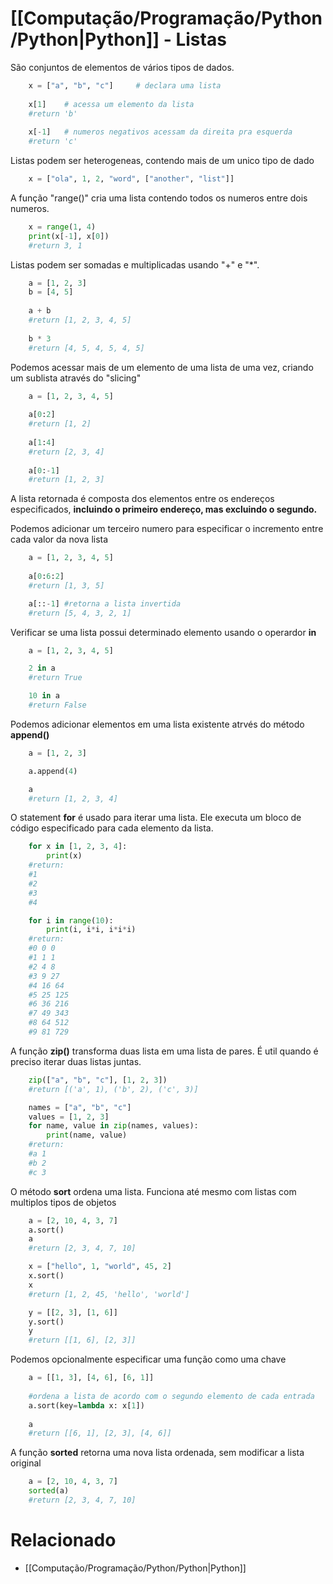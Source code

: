 # [[Computação/Programação/Python/Python|Python]] - Listas
São conjuntos de elementos de vários tipos de dados.
```python
	x = ["a", "b", "c"] 	# declara uma lista
	
	x[1]	# acessa um elemento da lista
	#return 'b'
	
	x[-1]	# numeros negativos acessam da direita pra esquerda
	#return 'c'
```

Listas podem ser heterogeneas, contendo mais de um unico tipo de dado
```python
	x = ["ola", 1, 2, "word", ["another", "list"]]
```

A função "range()" cria uma lista contendo todos os numeros entre dois numeros.
```python
	x = range(1, 4)
	print(x[-1], x[0])
	#return 3, 1
```

Listas podem ser somadas e multiplicadas usando "+" e "\*".
```python
	a = [1, 2, 3]
	b = [4, 5]
	
	a + b
	#return [1, 2, 3, 4, 5]
	
	b * 3
	#return [4, 5, 4, 5, 4, 5]
```

Podemos acessar mais de um elemento de uma lista de uma vez, criando um sublista através do "slicing"
```python
	a = [1, 2, 3, 4, 5]
	
	a[0:2] 
	#return [1, 2]
	
	a[1:4]
	#return [2, 3, 4]
	
	a[0:-1] 
	#return [1, 2, 3]
```
A lista retornada é composta dos elementos entre os endereços especificados, **incluindo o primeiro endereço, mas excluindo o segundo.**

Podemos adicionar um terceiro numero para especificar o incremento entre cada valor da nova lista
```python
	a = [1, 2, 3, 4, 5]
	
	a[0:6:2]
	#return [1, 3, 5]

	a[::-1] #retorna a lista invertida
	#return [5, 4, 3, 2, 1]
```

Verificar se uma lista possui determinado elemento usando o operardor **in**
```python
	a = [1, 2, 3, 4, 5]

	2 in a
	#return True

	10 in a
	#return False
```

Podemos adicionar elementos em uma lista existente atrvés do método **append()**
```python
	a = [1, 2, 3]

	a.append(4)

	a
	#return [1, 2, 3, 4]
```

O statement **for** é usado para iterar uma lista. Ele executa um bloco de código especificado para cada elemento da lista.
```python
	for x in [1, 2, 3, 4]:
		print(x)
	#return: 
	#1
	#2
	#3	
	#4

	for i in range(10):
		print(i, i*i, i*i*i)
	#return: 
	#0 0 0
	#1 1 1
	#2 4 8
	#3 9 27
	#4 16 64
	#5 25 125
	#6 36 216
	#7 49 343
	#8 64 512
	#9 81 729
```

A função **zip()** transforma duas lista em uma lista de pares. É util quando é preciso iterar duas listas juntas.
```python
	zip(["a", "b", "c"], [1, 2, 3])
	#return [('a', 1), ('b', 2), ('c', 3)]

	names = ["a", "b", "c"]
	values = [1, 2, 3]
	for name, value in zip(names, values):
		print(name, value)
	#return:
	#a 1
	#b 2
	#c 3
```

O método **sort** ordena uma lista. Funciona até mesmo com listas com multiplos tipos de objetos
```python
	a = [2, 10, 4, 3, 7]
	a.sort()
	a
	#return [2, 3, 4, 7, 10]

	x = ["hello", 1, "world", 45, 2]
	x.sort()
	x
	#return [1, 2, 45, 'hello', 'world']

	y = [[2, 3], [1, 6]]
	y.sort()
	y
	#return [[1, 6], [2, 3]]
```
Podemos opcionalmente especificar uma função como uma chave
```python
	a = [[1, 3], [4, 6], [6, 1]]
	
	#ordena a lista de acordo com o segundo elemento de cada entrada
	a.sort(key=lambda x: x[1]) 
	
	a
	#return [[6, 1], [2, 3], [4, 6]]
```

A função **sorted** retorna uma nova lista ordenada, sem modificar a lista original
```python
	a = [2, 10, 4, 3, 7]
	sorted(a)
	#return [2, 3, 4, 7, 10]
```

# Relacionado
- [[Computação/Programação/Python/Python|Python]]
